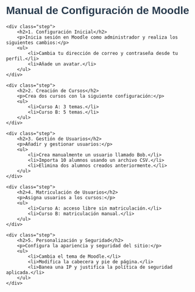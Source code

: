 <!DOCTYPE html>
<html lang="es">
<head>
    <meta charset="UTF-8">
    <meta name="viewport" content="width=device-width, initial-scale=1.0">
    <title>Manual de Configuración de Moodle</title>
    <style>
        body { font-family: Arial, sans-serif; margin: 20px; padding: 20px; }
        h1, h2 { color: #2c3e50; }
        .step { margin-bottom: 20px; padding: 10px; border-left: 4px solid #3498db; background: #ecf0f1; }
    </style>
</head>
<body>
    <h1>Manual de Configuración de Moodle</h1>
    
    <div class="step">
        <h2>1. Configuración Inicial</h2>
        <p>Inicia sesión en Moodle como administrador y realiza los siguientes cambios:</p>
        <ul>
            <li>Cambia tu dirección de correo y contraseña desde tu perfil.</li>
            <li>Añade un avatar.</li>
        </ul>
    </div>

    <div class="step">
        <h2>2. Creación de Cursos</h2>
        <p>Crea dos cursos con la siguiente configuración:</p>
        <ul>
            <li>Curso A: 3 temas.</li>
            <li>Curso B: 5 temas.</li>
        </ul>
    </div>

    <div class="step">
        <h2>3. Gestión de Usuarios</h2>
        <p>Añadir y gestionar usuarios:</p>
        <ul>
            <li>Crea manualmente un usuario llamado Bob.</li>
            <li>Importa 10 alumnos usando un archivo CSV.</li>
            <li>Elimina dos alumnos creados anteriormente.</li>
        </ul>
    </div>

    <div class="step">
        <h2>4. Matriculación de Usuarios</h2>
        <p>Asigna usuarios a los cursos:</p>
        <ul>
            <li>Curso A: acceso libre sin matriculación.</li>
            <li>Curso B: matriculación manual.</li>
        </ul>
    </div>

    <div class="step">
        <h2>5. Personalización y Seguridad</h2>
        <p>Configura la apariencia y seguridad del sitio:</p>
        <ul>
            <li>Cambia el tema de Moodle.</li>
            <li>Modifica la cabecera y pie de página.</li>
            <li>Banea una IP y justifica la política de seguridad aplicada.</li>
        </ul>
    </div>

</body>
</html>
